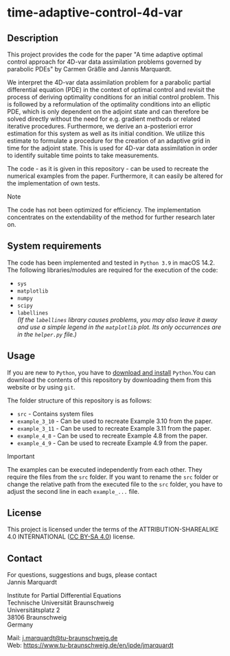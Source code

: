 # time-adaptive-control-4d-var
## Description
This project provides the code for the paper "A time adaptive optimal control approach for 4D-var data assimilation problems governed by parabolic PDEs" by Carmen Gräßle and Jannis Marquardt.

We interpret the 4D-var data assimilation problem for a parabolic partial differential equation (PDE) in the context of optimal control and revisit the process of deriving optimality conditions for an initial control problem. This is followed by a reformulation of the optimality conditions into an elliptic PDE, which is only dependent on the adjoint state and can therefore be solved directly without the need for e.g. gradient methods or related iterative procedures. Furthermore, we derive an a-posteriori error estimation for this system as well as its initial condition. We utilize this estimate to formulate a procedure for the creation of an adaptive grid in time for the adjoint state. This is used for 4D-var data assimilation in order to identify suitable time points to take measurements. 

The code - as it is given in this repository - can be used to recreate the numerical examples from the paper. Furthermore, it can easily be altered for the implementation of own tests.

> [!NOTE]
> The code has not been optimized for efficiency. The implementation concentrates on the extendability of the method for further research later on.

## System requirements
The code has been implemented and tested in `Python 3.9` in macOS 14.2. The following libraries/modules are required for the execution of the code:
- `sys`
- `matplotlib`
- `numpy`
- `scipy`
- `labellines`<br />
*(If the `labellines` library causes problems, you may also leave it away and use a simple legend in the `matplotlib` plot. Its only occurrences are in the `helper.py` file.)*

## Usage
If you are new to `Python`, you have to [download and install](https://wiki.python.org/moin/BeginnersGuide) `Python`.You can download the contents of this repository by downloading them from this website or by using `git`.

The folder structure of this repository is as follows:
- `src` - Contains system files 
- `example_3_10` - Can be used to recreate Example 3.10 from the paper. 
- `example_3_11` - Can be used to recreate Example 3.11 from the paper.
- `example_4_8` - Can be used to recreate Example 4.8 from the paper.
- `example_4_9` - Can be used to recreate Example 4.9 from the paper.

> [!IMPORTANT]
> The examples can be executed independently from each other. They require the files from the `src` folder. If you want to rename the `src` folder or change the relative path from the executed file to the `src` folder, you have to adjust the second line in each `example_...` file.


## License
This project is licensed under the terms of the ATTRIBUTION-SHAREALIKE 4.0 INTERNATIONAL ([CC BY-SA 4.0](https://creativecommons.org/licenses/by-sa/4.0/deed.en)) license.

## Contact
For questions, suggestions and bugs, please contact<br/>
Jannis Marquardt

Institute for Partial Differential Equations<br/>
Technische Universität Braunschweig<br/>
Universitätsplatz 2<br/>
38106 Braunschweig<br/>
Germany

Mail: j.marquardt@tu-braunschweig.de <br/>
Web: https://www.tu-braunschweig.de/en/ipde/jmarquardt

